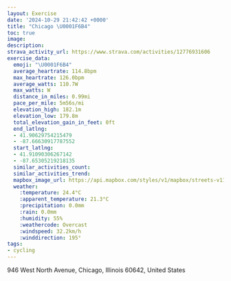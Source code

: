 ```yaml
---
layout: Exercise
date: '2024-10-29 21:42:42 +0000'
title: "Chicago \U0001F6B4"
toc: true
image:
description:
strava_activity_url: https://www.strava.com/activities/12776931606
exercise_data:
  emoji: "\U0001F6B4"
  average_heartrate: 114.8bpm
  max_heartrate: 126.0bpm
  average_watts: 110.7W
  max_watts: W
  distance_in_miles: 0.99mi
  pace_per_mile: 5m56s/mi
  elevation_high: 182.1m
  elevation_low: 179.8m
  total_elevation_gain_in_feet: 0ft
  end_latlng:
  - 41.90629754215479
  - -87.66630917787552
  start_latlng:
  - 41.91090306267142
  - -87.65305219218135
  similar_activities_count:
  similar_activities_trend:
  mapbox_image_url: https://api.mapbox.com/styles/v1/mapbox/streets-v11/static/path-5+787af2-1.0(_vx~F~h_vOBvJAbD%40lDJzMDzI%3Fz%40Cz%40%40~AH~AA~ABxDfCSbBIxJK),pin-s-s+e5b22e(-87.656,41.91088),pin-s-f+89ae00(-87.66644999999998,41.90764999999999)/auto/800x800?access_token=pk.eyJ1Ijoiam9zaGJlY2ttYW4iLCJhIjoiY205eWR2aDd1MWZ6djJrbXc4a3M0bWZleiJ9.XiG9OWkNcZk2QzjJbxLB4A
  weather:
    :temperature: 24.4°C
    :apparent_temperature: 21.3°C
    :precipitation: 0.0mm
    :rain: 0.0mm
    :humidity: 55%
    :weathercode: Overcast
    :windspeed: 32.2km/h
    :winddirection: 195°
tags:
- cycling
---
```

946 West North Avenue, Chicago, Illinois 60642, United States
